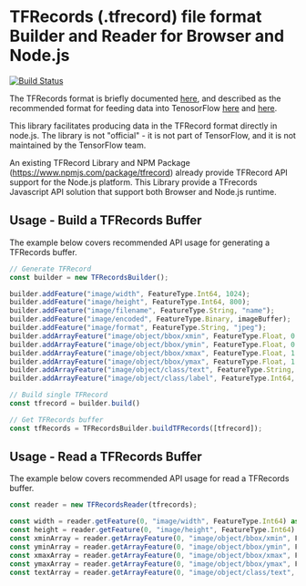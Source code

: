 # TFRecords (.tfrecord) file format Builder and Reader for Browser and Node.js

[![Build Status](https://dev.azure.com/edgeWonders/TFRecords/_apis/build/status/JacopoMangiavacchi.TFRecords)](https://dev.azure.com/edgeWonders/TFRecords/_build/results?buildId=latest)


The TFRecords format is briefly documented
[here](https://www.tensorflow.org/api_guides/python/python_io#tfrecords_format_details),
and described as the recommended format for feeding data into TenosorFlow
[here](https://www.tensorflow.org/api_guides/python/reading_data#standard_tensorflow_format)
and
[here](https://www.tensorflow.org/api_guides/python/io_ops#example_protocol_buffer).

This library facilitates producing data in the TFRecord format directly in
node.js. The library is not "official" - it is not part of TensorFlow, and it is
not maintained by the TensorFlow team.

An existing TFRecord Library and NPM Package (https://www.npmjs.com/package/tfrecord) already provide TFRecord API support for the Node.js platform.  This Library provide a TFrecords Javascript API solution that support both Browser and Node.js runtime.

## Usage - Build a TFRecords Buffer

The example below covers recommended API usage for generating a TFRecords buffer.

```javascript
// Generate TFRecord
const builder = new TFRecordsBuilder();

builder.addFeature("image/width", FeatureType.Int64, 1024);
builder.addFeature("image/height", FeatureType.Int64, 800);
builder.addFeature("image/filename", FeatureType.String, "name");
builder.addFeature("image/encoded", FeatureType.Binary, imageBuffer);
builder.addFeature("image/format", FeatureType.String, "jpeg");
builder.addArrayFeature("image/object/bbox/xmin", FeatureType.Float, 0.0);
builder.addArrayFeature("image/object/bbox/ymin", FeatureType.Float, 0.0);
builder.addArrayFeature("image/object/bbox/xmax", FeatureType.Float, 1.0);
builder.addArrayFeature("image/object/bbox/ymax", FeatureType.Float, 1.0);
builder.addArrayFeature("image/object/class/text", FeatureType.String, "tag1");
builder.addArrayFeature("image/object/class/label", FeatureType.Int64, 0);

// Build single TFRecord
const tfrecord = builder.build()

// Get TFRecords buffer
const tfRecords = TFRecordsBuilder.buildTFRecords([tfrecord]);
```

## Usage - Read a TFRecords Buffer

The example below covers recommended API usage for read a TFRecords buffer.

```javascript
const reader = new TFRecordsReader(tfrecords);

const width = reader.getFeature(0, "image/width", FeatureType.Int64) as number;
const height = reader.getFeature(0, "image/height", FeatureType.Int64) as number;
const xminArray = reader.getArrayFeature(0, "image/object/bbox/xmin", FeatureType.Float) as number[];
const yminArray = reader.getArrayFeature(0, "image/object/bbox/ymin", FeatureType.Float) as number[];
const xmaxArray = reader.getArrayFeature(0, "image/object/bbox/xmax", FeatureType.Float) as number[];
const ymaxArray = reader.getArrayFeature(0, "image/object/bbox/ymax", FeatureType.Float) as number[];
const textArray = reader.getArrayFeature(0, "image/object/class/text", FeatureType.String) as string[];

```

